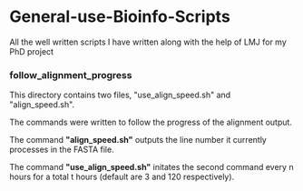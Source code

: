 # General-use-Bioinfo-Scripts
All the well written scripts I have written along with the help of LMJ for my PhD project

### follow_alignment_progress 

This directory contains two files, "use_align_speed.sh" and "align_speed.sh".

The commands were written to follow the progress of the alignment output. 

The command **"align_speed.sh"** outputs the line number it currently processes in the FASTA file.

The command **"use_align_speed.sh"** initates the second command every n hours for a total t hours (default are 3 and 120 respectively). 

